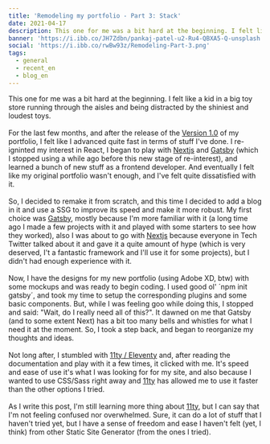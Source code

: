 ```yaml
---
title: 'Remodeling my portfolio - Part 3: Stack'
date: 2021-04-17
description: This one for me was a bit hard at the beginning. I felt like a kid in a big toy store running through the aisles and being distracted by the shiniest and loudest toys.
banner: 'https://i.ibb.co/JH7Zdbn/pankaj-patel-u2-Ru4-QBXA5-Q-unsplash.jpg'
social: 'https://i.ibb.co/rwBw93z/Remodeling-Part-3.png'
tags:
  - general
  - recent_en
  - blog_en
---
```


This one for me was a bit hard at the beginning. I felt like a kid in a big toy store running through the aisles and being distracted by the shiniest and loudest toys.
\
\
For the last few months, and after the release of the [Version 1.0]() of my portfolio, I felt like I advanced quite fast in terms of stuff I've done. I re-igninted my interest in React, I began to play with [Nextjs](https://nextjs.org/) and [Gatsby](https://www.gatsbyjs.com/) (which I stopped using a while ago before this new stage of re-interest), and learned a bunch of new stuff as a frontend developer. And eventually I felt like my original portfolio wasn't enough, and I've felt quite dissatisfied with it.
\
\
So, I decided to remake it from scratch, and this time I decided to add a blog in it and use a SSG to improve its speed and make it more robust. My first choice was [Gatsby](https://www.gatsbyjs.com/), mostly because I'm more familiar with it (a long time ago I made a few projects with it and played with some starters to see how they worked), also I was about to go with [Nextjs](https://nextjs.org/) because everyone in Tech Twitter talked about it and gave it a quite amount of hype (which is very deserved, I't a fantastic framework and I'll use it for some projects), but I didn't had enough experience with it.
\
\
Now, I have the designs for my new portfolio (using Adobe XD, btw) with some mockups and was ready to begin coding. I used good ol' ´npm init gatsby´, and took my time to setup the corresponding plugins and some basic components. But, while I was feeling goo while doing this, I stopped and said: "Wait, do I really need all of this?". It dawned on me that Gatsby (and to some extent Next) has a bit too many bells and whistles for what I need it at the moment. So, I took a step back, and began to reorganize my thoughts and ideas.
\
\
Not long after, I stumbled with [11ty / Eleventy](https://www.11ty.dev/) and, after reading the documentation and play with it a few times, it clicked with me. It's speed and ease of use it's what I was looking for for my site, and also because I wanted to use CSS/Sass right away and [11ty](https://www.11ty.dev/) has allowed me to use it faster than the other options I tried.
\
\
As I write this post, I'm still learning more thing about [11ty](https://www.11ty.dev/), but I can say that I'm not feeling confused nor overwhelmed. Sure, it can do a lot of stuff that I haven't tried yet, but I have a sense of freedom and ease I haven't felt (yet, I think) from other Static Site Generator (from the ones I tried).
